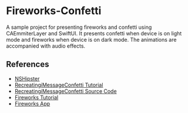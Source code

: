 # Fireworks-Confetti
A sample project for presenting fireworks and confetti using CAEmmiterLayer and SwiftUI.
It presents confetti when device is on light mode and fireworks when device is on dark mode.
The animations are accompanied with audio effects.

## References
- [NSHipster](https://nshipster.com/caemitterlayer/)
- [RecreatingiMessageConfetti Tutorial](https://bryce.co/recreating-imessage-confetti/)
- [RecreatingiMessageConfetti Source Code](https://github.com/bryce-co/RecreatingiMessageConfetti)
- [Fireworks Tutorial](https://medium.com/flawless-app-stories/fireworks-a-visual-particles-editor-for-swift-618e76347798)
- [Fireworks App](https://www.fireworksapp.xyz)
